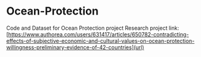 # Ocean-Protection
Code and Dataset for Ocean Protection project
Research project link: [https://www.authorea.com/users/631417/articles/650782-contradicting-effects-of-subjective-economic-and-cultural-values-on-ocean-protection-willingness-preliminary-evidence-of-42-countries](url)
